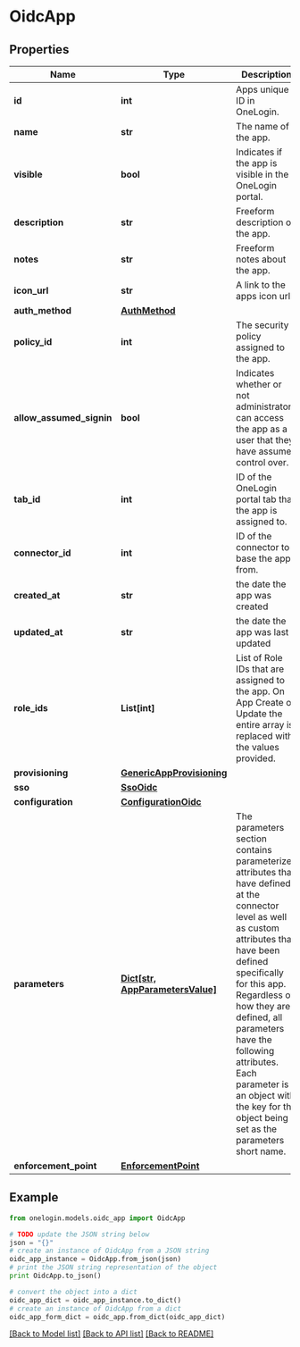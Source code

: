 # OidcApp


## Properties
Name | Type | Description | Notes
------------ | ------------- | ------------- | -------------
**id** | **int** | Apps unique ID in OneLogin. | [optional] [readonly] 
**name** | **str** | The name of the app. | 
**visible** | **bool** | Indicates if the app is visible in the OneLogin portal. | 
**description** | **str** | Freeform description of the app. | 
**notes** | **str** | Freeform notes about the app. | [optional] 
**icon_url** | **str** | A link to the apps icon url | [optional] 
**auth_method** | [**AuthMethod**](AuthMethod.md) |  | [optional] 
**policy_id** | **int** | The security policy assigned to the app. | 
**allow_assumed_signin** | **bool** | Indicates whether or not administrators can access the app as a user that they have assumed control over. | [optional] 
**tab_id** | **int** | ID of the OneLogin portal tab that the app is assigned to. | [optional] 
**connector_id** | **int** | ID of the connector to base the app from. | [readonly] 
**created_at** | **str** | the date the app was created | [optional] [readonly] 
**updated_at** | **str** | the date the app was last updated | [optional] [readonly] 
**role_ids** | **List[int]** | List of Role IDs that are assigned to the app. On App Create or Update the entire array is replaced with the values provided. | [optional] 
**provisioning** | [**GenericAppProvisioning**](GenericAppProvisioning.md) |  | [optional] 
**sso** | [**SsoOidc**](SsoOidc.md) |  | [optional] 
**configuration** | [**ConfigurationOidc**](ConfigurationOidc.md) |  | 
**parameters** | [**Dict[str, AppParametersValue]**](AppParametersValue.md) | The parameters section contains parameterized attributes that have defined at the connector level as well as custom attributes that have been defined specifically for this app. Regardless of how they are defined, all parameters have the following attributes. Each parameter is an object with the key for the object being set as the parameters short name. | [optional] 
**enforcement_point** | [**EnforcementPoint**](EnforcementPoint.md) |  | [optional] 

## Example

```python
from onelogin.models.oidc_app import OidcApp

# TODO update the JSON string below
json = "{}"
# create an instance of OidcApp from a JSON string
oidc_app_instance = OidcApp.from_json(json)
# print the JSON string representation of the object
print OidcApp.to_json()

# convert the object into a dict
oidc_app_dict = oidc_app_instance.to_dict()
# create an instance of OidcApp from a dict
oidc_app_form_dict = oidc_app.from_dict(oidc_app_dict)
```
[[Back to Model list]](../README.md#documentation-for-models) [[Back to API list]](../README.md#documentation-for-api-endpoints) [[Back to README]](../README.md)


